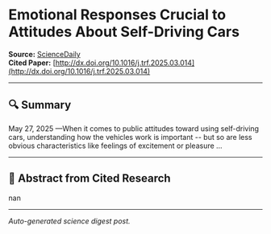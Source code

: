 # Emotional Responses Crucial to Attitudes About Self-Driving Cars

**Source:** [ScienceDaily](https://www.sciencedaily.com/releases/2025/05/250527124219.htm)  
**Cited Paper:** [http://dx.doi.org/10.1016/j.trf.2025.03.014](http://dx.doi.org/10.1016/j.trf.2025.03.014)

---

## 🔍 Summary
May 27, 2025 —When it comes to public attitudes toward using self-driving cars, understanding how the vehicles work is important -- but so are less obvious characteristics like feelings of excitement or pleasure ...

---

## 📄 Abstract from Cited Research
nan

---

*Auto-generated science digest post.*
